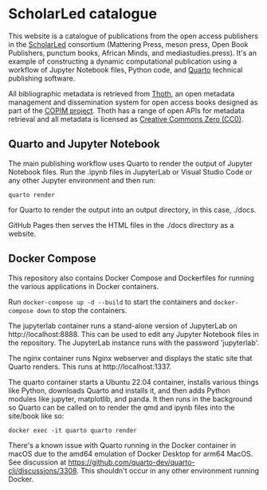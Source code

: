 # ScholarLed catalogue

This website is a catalogue of publications from the open access publishers in the [ScholarLed](https://scholarled.org/) consortium (Mattering Press, meson press, Open Book Publishers, punctum books, African Minds, and mediastudies.press). It's an example of constructing a dynamic computational publication using a workflow of Jupyter Notebook files, Python code, and [Quarto](https://quarto.org/) technical publishing software.

All bibliographic metadata is retrieved from [Thoth](https://thoth.pub/), an open metadata management and dissemination system for open access books designed as part of the [COPIM project](https://www.copim.ac.uk/). Thoth has a range of open APIs for metadata retrieval and all metadata is licensed as [Creative Commons Zero (CC0)](https://creativecommons.org/share-your-work/public-domain/cc0/).

## Quarto and Jupyter Notebook

The main publishing workflow uses Quarto to render the output of Jupyter Notebook files. Run the .ipynb files in JupyterLab or Visual Studio Code or any other Jupyter environment and then run:

`quarto render`

for Quarto to render the output into an output directory, in this case, ./docs. 

GitHub Pages then serves the HTML files in the ./docs directory as a website. 

## Docker Compose

This repository also contains Docker Compose and Dockerfiles for running the various applications in Docker containers.

Run `docker-compose up -d --build` to start the containers and `docker-compose down` to stop the containers.

The jupyterlab container runs a stand-alone version of JupyterLab on http://localhost:8888. This can be used to edit any Jupyter Notebook files in the repository. The JupyterLab instance runs with the password 'jupyterlab'.

The nginx container runs Nginx webserver and displays the static site that Quarto renders. This runs at http://localhost:1337.

The quarto container starts a Ubuntu 22.04 container, installs various things like Python, downloads Quarto and installs it, and then adds Python modules like jupyter, matplotlib, and panda. It then runs in the background so Quarto can be called on to render the qmd and ipynb files into the site/book like so:

`docker exec -it quarto quarto render` 

There's a known issue with Quarto running in the Docker container in macOS due to the amd64 emulation of Docker Desktop for arm64 MacOS. See discussion at https://github.com/quarto-dev/quarto-cli/discussions/3308. This shouldn't occur in any other environment running Docker.